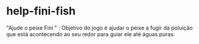 # help-fini-fish
"Ajude o peixe Fini " : Objetivo do jogo é ajudar o peixe a fugir da poluição que está acontecendo ao seu redor para guiar ele até águas puras.
